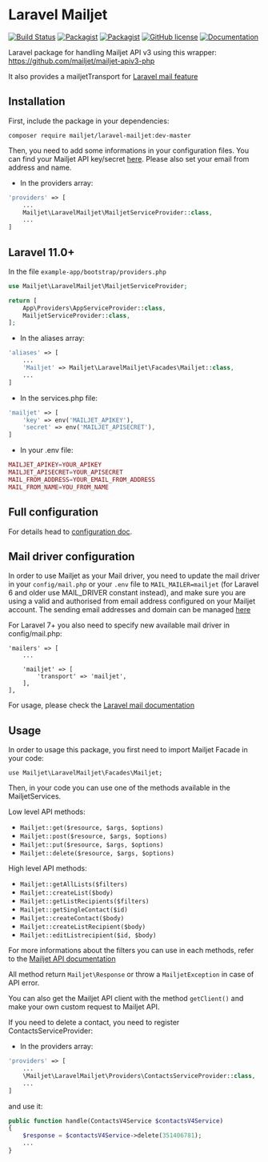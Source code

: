 # Laravel Mailjet

[![Build Status](https://travis-ci.org/mailjet/laravel-mailjet.svg?branch=master)](https://travis-ci.org/mailjet/laravel-mailjet)
[![Packagist](https://img.shields.io/packagist/v/mailjet/laravel-mailjet.svg)](https://packagist.org/packages/mailjet/laravel-mailjet)
[![Packagist](https://img.shields.io/packagist/dt/mailjet/laravel-mailjet.svg)](https://packagist.org/packages/mailjet/laravel-mailjet)
[![GitHub license](https://img.shields.io/badge/license-MIT-blue.svg)](https://github.com/mailjet/laravel-mailjet/blob/master/LICENSE.md)
[![Documentation](https://img.shields.io/badge/documentation-gh--pages-blue.svg)](https://mailjet.github.io/laravel-mailjet/)

Laravel package for handling Mailjet API v3 using this wrapper: <https://github.com/mailjet/mailjet-apiv3-php>

It also provides a mailjetTransport for [Laravel mail feature](https://laravel.com/docs/master/mail)

## Installation

First, include the package in your dependencies:

    composer require mailjet/laravel-mailjet:dev-master

Then, you need to add some informations in your configuration files. You can find your Mailjet API key/secret [here](https://app.mailjet.com/account/api_keys).
Please also set your email from address and name.

* In the providers array:

```php
'providers' => [
    ...
    Mailjet\LaravelMailjet\MailjetServiceProvider::class,
    ...
]
```

## Laravel 11.0+
In the file  `example-app/bootstrap/providers.php`
```php
use Mailjet\LaravelMailjet\MailjetServiceProvider;

return [
    App\Providers\AppServiceProvider::class,
    MailjetServiceProvider::class,
];
````

* In the aliases array:

```php
'aliases' => [
    ...
    'Mailjet' => Mailjet\LaravelMailjet\Facades\Mailjet::class,
    ...
]
```

* In the services.php file:

```php
'mailjet' => [
    'key' => env('MAILJET_APIKEY'),
    'secret' => env('MAILJET_APISECRET'),
]
```

* In your .env file:

```php
MAILJET_APIKEY=YOUR_APIKEY
MAILJET_APISECRET=YOUR_APISECRET
MAIL_FROM_ADDRESS=YOUR_EMAIL_FROM_ADDRESS
MAIL_FROM_NAME=YOU_FROM_NAME
```

## Full configuration

For details head to [configuration doc](docs/configuration.md).

## Mail driver configuration

In order to use Mailjet as your Mail driver, you need to update the mail driver in your `config/mail.php` or your `.env` file to `MAIL_MAILER=mailjet` (for Laravel 6 and older use MAIL_DRIVER constant instead), and make sure you are using a valid and authorised from email address configured on your Mailjet account. The sending email addresses and domain can be managed [here](https://app.mailjet.com/account/sender)

For Laravel 7+ you also need to specify new available mail driver in config/mail.php:
```
'mailers' => [
    ...

    'mailjet' => [
        'transport' => 'mailjet',
    ],
],
```
For usage, please check the [Laravel mail documentation](https://laravel.com/docs/master/mail)

## Usage

In order to usage this package, you first need to import Mailjet Facade in your code:

    use Mailjet\LaravelMailjet\Facades\Mailjet;


Then, in your code you can use one of the methods available in the MailjetServices.

Low level API methods:

* `Mailjet::get($resource, $args, $options)`
* `Mailjet::post($resource, $args, $options)`
* `Mailjet::put($resource, $args, $options)`
* `Mailjet::delete($resource, $args, $options)`

High level API methods:

* `Mailjet::getAllLists($filters)`
* `Mailjet::createList($body)`
* `Mailjet::getListRecipients($filters)`
* `Mailjet::getSingleContact($id)`
* `Mailjet::createContact($body)`
* `Mailjet::createListRecipient($body)`
* `Mailjet::editListrecipient($id, $body)`

For more informations about the filters you can use in each methods, refer to the [Mailjet API documentation](https://dev.mailjet.com/email-api/v3/apikey/)

All method return `Mailjet\Response` or throw a `MailjetException` in case of API error.

You can also get the Mailjet API client with the method `getClient()` and make your own custom request to Mailjet API.

If you need to delete a contact, you need to register ContactsServiceProvider:
* In the providers array:

```php
'providers' => [
    ...
    \Mailjet\LaravelMailjet\Providers\ContactsServiceProvider::class,
    ...
]
```

and use it:
```php
public function handle(ContactsV4Service $contactsV4Service)
{
    $response = $contactsV4Service->delete(351406781);
    ...
}
```
